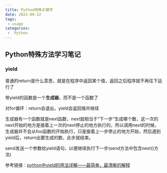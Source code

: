 ```yaml
---
title: Python特殊关键字
date: 2022-09-22
tags:
 - usage
categories:
 -  Python
---
```


## Python特殊方法学习笔记

### yield

普通的return是什么意思，就是在程序中返回某个值，返回之后程序就不再往下运行了

带yield的函数是一个**生成器**，而不是一个函数了

对for循环：return会退出，yield会返回值并继续

生成器有一个函数就是next函数，next就相当于“下一步”生成哪个数，这一次的next开始的地方是接着上一次的next停止的地方执行的，所以调用next的时候，生成器并不会从foo函数的开始执行，只是接着上一步停止的地方开始，然后遇到yield后，return出要生成的数，此步就结束。

send发送一个参数给yield语句，以便继续执行下一步(send方法中包含next()方法)

参考链接：[python中yield的用法详解——最简单，最清晰的解释](https://blog.csdn.net/mieleizhi0522/article/details/82142856)